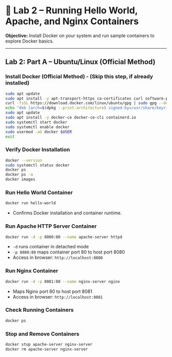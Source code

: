 # 🐳 Lab 2 – Running Hello World, Apache, and Nginx Containers

**Objective:** Install Docker on your system and run sample containers to explore Docker basics.

---

## Lab 2: Part A – Ubuntu/Linux (Official Method) 

### Install Docker (Official Method) - (Skip this step, if already installed)

```bash
sudo apt update
sudo apt install -y apt-transport-https ca-certificates curl software-properties-common gnupg lsb-release
curl -fsSL https://download.docker.com/linux/ubuntu/gpg | sudo gpg --dearmor -o /usr/share/keyrings/docker-archive-keyring.gpg
echo "deb [arch=$(dpkg --print-architecture) signed-by=/usr/share/keyrings/docker-archive-keyring.gpg] https://download.docker.com/linux/ubuntu $(lsb_release -cs) stable" | sudo tee /etc/apt/sources.list.d/docker.list > /dev/null
sudo apt update
sudo apt install -y docker-ce docker-ce-cli containerd.io
sudo systemctl start docker
sudo systemctl enable docker
sudo usermod -aG docker $USER
exit
```

### Verify Docker Installation

```bash
docker --version
sudo systemctl status docker
docker ps
docker ps -a
docker images
```

### Run Hello World Container

```bash
docker run hello-world
```

* Confirms Docker installation and container runtime.

### Run Apache HTTP Server Container

```bash
docker run -d -p 8080:80 --name apache-server httpd
```

* `-d` runs container in detached mode
* `-p 8080:80` maps container port 80 to host port 8080
* Access in browser: `http://localhost:8080`

### Run Nginx Container

```bash
docker run -d -p 8081:80 --name nginx-server nginx
```

* Maps Nginx port 80 to host port 8081
* Access in browser: `http://localhost:8081`

### Check Running Containers

```bash
docker ps
```

### Stop and Remove Containers

```bash
docker stop apache-server nginx-server
docker rm apache-server nginx-server
```

